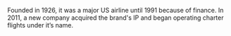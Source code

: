 Founded in 1926, it was a major US airline until 1991 because of finance. In 2011, a new company acquired the brand's IP and began operating charter flights under it’s name.
